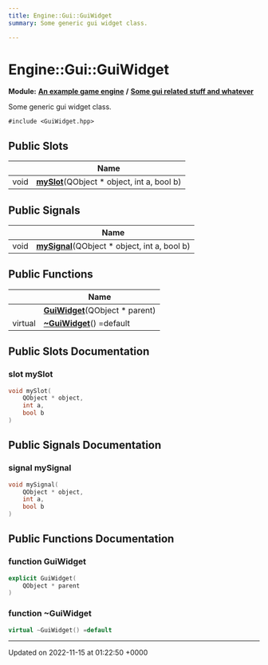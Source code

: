 ```yaml
---
title: Engine::Gui::GuiWidget
summary: Some generic gui widget class. 

---
```


# Engine::Gui::GuiWidget

**Module:** **[An example game engine](/modules/group__Engine.md)** **/** **[Some gui related stuff and whatever](/modules/group__Gui.md)**



Some generic gui widget class. 


`#include <GuiWidget.hpp>`

## Public Slots

|                | Name           |
| -------------- | -------------- |
| void | **[mySlot](/classes/classEngine_1_1Gui_1_1GuiWidget.md#slot-myslot)**(QObject * object, int a, bool b) |

## Public Signals

|                | Name           |
| -------------- | -------------- |
| void | **[mySignal](/classes/classEngine_1_1Gui_1_1GuiWidget.md#signal-mysignal)**(QObject * object, int a, bool b) |

## Public Functions

|                | Name           |
| -------------- | -------------- |
| | **[GuiWidget](/classes/classEngine_1_1Gui_1_1GuiWidget.md#function-guiwidget)**(QObject * parent) |
| virtual | **[~GuiWidget](/classes/classEngine_1_1Gui_1_1GuiWidget.md#function-~guiwidget)**() =default |

## Public Slots Documentation

### slot mySlot

```cpp
void mySlot(
    QObject * object,
    int a,
    bool b
)
```


## Public Signals Documentation

### signal mySignal

```cpp
void mySignal(
    QObject * object,
    int a,
    bool b
)
```


## Public Functions Documentation

### function GuiWidget

```cpp
explicit GuiWidget(
    QObject * parent
)
```


### function ~GuiWidget

```cpp
virtual ~GuiWidget() =default
```


-------------------------------

Updated on 2022-11-15 at 01:22:50 +0000